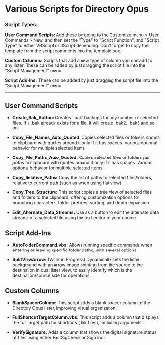 # Various Scripts for Directory Opus

### Script Types:
**User Command Scripts:** Add these by going to the Customize menu > User Commands > New, and then set the "Type" to "Script Function", and "Script Type" to either VBScript or JScript depending. Don't forget to copy the template from the script comments into the template box.

**Custom Columns:** Scripts that add a new type of column you can add to any lister. These can be added by just dragging the script file into the "Script Management" menu.

**Script Add-Ins:** These can be added by just dragging the script file into the "Script Management" menu

-----

## User Command Scripts

- **Create_Bak_Button:** Creates '.bak' backups for any number of selected files. If a .bak already exists for a file, it will create .bak2, .bak3 and so on.

- **Copy_File_Names_Auto_Quoted:** Copies selected files or folders _names_ to clipboard with quotes around it only if it has spaces. Various optional behavior for multiple selected items

- **Copy_File_Paths_Auto_Quoted:** Copies selected files or folders _full paths_ to clipboard with quotes around it only if it has spaces. Various optional behavior for multiple selected items.

- **Copy_Relative_Paths:** Copy the list of paths to selected files/folders, relative to current path (such as when using flat view)

- **Copy_Tree_Structure:** This script copies a tree view of selected files and folders to the clipboard, offering customization options for branching characters, folder prefixes, sorting, and depth expansion.

- **Edit_Alternate_Data_Streams:** Use as a button to edit the alternate data streams of a selected file using the text editor of your choice.

## Script Add-Ins

- **AutoFolderCommand.vbs:** Allows running specific commands when entering or leaving specific folder paths, with several options.

- **SplitViewArrow:** (Work in Progress) Dynamically sets the lister background with an arrow image pointing from the source to the destination in dual lister view, to easily identify which is the destination/source side for operations.

## Custom Columns

- **BlankSpacerColumn:** This script adds a blank spacer column to the Directory Opus lister, improving visual organization.

- **FullShortcutTargetColumn.vbs:** This script adds a column that displays the full target path for shortcuts (.lnk files), including arguments.

- **VerifySignature:** Adds a column that shows the digital signature status of files using either FastSigCheck or SignTool.
